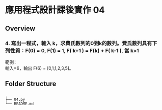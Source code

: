 # 應用程式設計課後實作 04

## Overview

### 4. 寫出一程式，輸入 k，求費氏數列的0到k的數列。費氏數列具有下列性質：F(0) = 0, F(1) = 1, F( k+1 ) = F(k) + F( k-1 ), 當 k>1  
範例：  
輸入=6，輸出 F(6) = [0,1,1,2,3,5]。

## Folder Structure

    .
    ├── 04.py                
    └── README.md